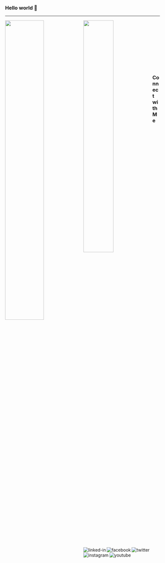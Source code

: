 ### Hello world 👋

<hr>

<p align="left">
  <img align= "left" width="50%" src="https://github-readme-stats.vercel.app/api?username=devaem&show_icons=true&theme=dracula" />
  <img align= "left" width="44%" src="https://github-readme-stats.vercel.app/api/top-langs/?username=devaem&layout=compact&theme=dracula" />
</p>

<br>
<br>
<br>
<br>
<br>
<br>
<br>
<br>
<br>

### Connect with Me

[<img align="left" alt="linked-in" src="https://img.shields.io/badge/linkedin-%230077B5.svg?&style=for-the-badge&logo=linkedin&logoColor=white" />](https://www.linkedin.com/in/devaem)

[<img align="left" alt="facebook" src="https://img.shields.io/badge/facebook-%231877F2.svg?&style=for-the-badge&logo=facebook&logoColor=white" />](https://www.facebook.com/ega.yoona/)

[<img align="left" alt="twitter" src="https://img.shields.io/badge/twitter-%231DA1F2.svg?&style=for-the-badge&logo=twitter&logoColor=white" />](https://twitter.com/dusselfdorf_)

<!-- [<img align="left" alt="discord" src="https://img.shields.io/badge/-Discord-5865F2?style=for-the-badge&logoColor=white&logo=discord" />](https://discord.com/channels/dusselfdorf#4671) -->

[<img align="left" alt="instagram" src="https://img.shields.io/badge/Instagram-%23E4405F.svg?&style=for-the-badge&logo=instagram&logoColor=white" />](https://instagram.com/devaem_)

[<img align="left" alt="youtube" src="https://img.shields.io/badge/youtube-%23FF0001.svg?&style=for-the-badge&logo=youtube&logoColor=white" />](https://www.youtube.com/channel/UCTitu8EAOHsLhuQesBdYE8w)


<!--
**devaem/devaem** is a ✨ _special_ ✨ repository because its `README.md` (this file) appears on your GitHub profile.

Here are some ideas to get you started:

- 🔭 I’m currently working on ...
🌱 I’m currently learning laravel
- 👯 I’m looking to collaborate on ...
- 🤔 I’m looking for help with ...
- 💬 Ask me about ...
- 📫 How to reach me: ...
- 😄 Pronouns: ...
- ⚡ Fun fact: ...
-->

